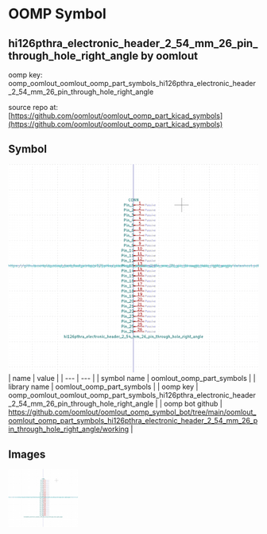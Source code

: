 # OOMP Symbol  
## hi126pthra_electronic_header_2_54_mm_26_pin_through_hole_right_angle  by oomlout  
  
oomp key: oomp_oomlout_oomlout_oomp_part_symbols_hi126pthra_electronic_header_2_54_mm_26_pin_through_hole_right_angle  
  
source repo at: [https://github.com/oomlout/oomlout_oomp_part_kicad_symbols](https://github.com/oomlout/oomlout_oomp_part_kicad_symbols)  
## Symbol  
  
[![working.png](working_600.png)](working.png)  
| name | value | 
| --- | --- | 
| symbol name | oomlout_oomp_part_symbols | 
| library name | oomlout_oomp_part_symbols | 
| oomp key | oomp_oomlout_oomlout_oomp_part_symbols_hi126pthra_electronic_header_2_54_mm_26_pin_through_hole_right_angle | 
| oomp bot github | https://github.com/oomlout/oomlout_oomp_symbol_bot/tree/main/oomlout_oomlout_oomp_part_symbols_hi126pthra_electronic_header_2_54_mm_26_pin_through_hole_right_angle/working | 
## Images  
  
[![working.png](working_140.png)](working.png)  
